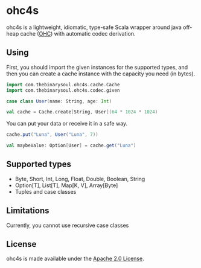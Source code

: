 # ohc4s
ohc4s is a lightweight, idiomatic, type-safe Scala wrapper around java off-heap cache ([OHC](https://github.com/snazy/ohc)) with automatic codec derivation.

## Using

First, you should import the given instances for the supported types, and then
you can create a cache instance with the capacity you need (in bytes).

```scala
import com.thebinarysoul.ohc4s.cache.Cache
import com.thebinarysoul.ohc4s.codec.given

case class User(name: String, age: Int)

val cache = Cache.create[String, User](64 * 1024 * 1024)
```

You can put your data or receive it in a safe way.

```scala
cache.put("Luna", User("Luna", 7))

val maybeValue: Option[User] = cache.get("Luna")
```

## Supported types

 - Byte, Short, Int, Long, Float, Double, Boolean, String
 - Option[T], List[T], Map[K, V], Array[Byte]
 - Tuples and case classes

## Limitations

Currently, you cannot use recursive case classes

## License
ohc4s is made available under the [Apache 2.0 License](/LICENSE).


